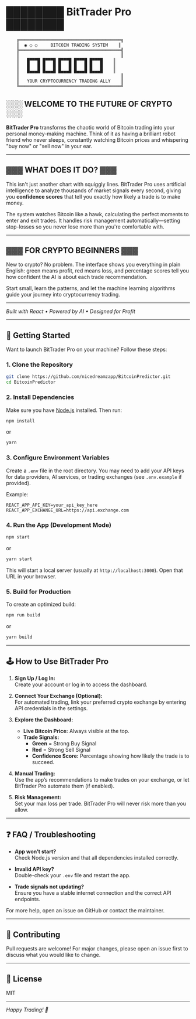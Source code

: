 # ████████ BitTrader Pro ████████
```
    ╔═══════════════════════════════════════╗
    ║  ◉ ○ ○     BITCOIN TRADING SYSTEM    ║
    ╠═══════════════════════════════════════╣
    ║                                       ║
    ║   █▀▀▀█ █▀▀▀█ █▀▀▀█ █▀▀▀█ █▀▀▀█    ║
    ║   █   █ █   █ █   █ █   █ █   █    ║
    ║   █▄▄▄█ █▄▄▄█ █▄▄▄█ █▄▄▄█ █▄▄▄█    ║
    ║                                       ║
    ║   YOUR CRYPTOCURRENCY TRADING ALLY    ║
    ╚═══════════════════════════════════════╝
```

## ░░░ WELCOME TO THE FUTURE OF CRYPTO ░░░

**BitTrader Pro** transforms the chaotic world of Bitcoin trading into your personal money-making machine. Think of it as having a brilliant robot friend who never sleeps, constantly watching Bitcoin prices and whispering "buy now" or "sell now" in your ear.

---

## ▓▓▓ WHAT DOES IT DO? ▓▓▓

This isn't just another chart with squiggly lines. BitTrader Pro uses artificial intelligence to analyze thousands of market signals every second, giving you **confidence scores** that tell you exactly how likely a trade is to make money. 

The system watches Bitcoin like a hawk, calculating the perfect moments to enter and exit trades. It handles risk management automatically—setting stop-losses so you never lose more than you're comfortable with.

---

## ▓▓▓ FOR CRYPTO BEGINNERS ▓▓▓

New to crypto? No problem. The interface shows you everything in plain English: green means profit, red means loss, and percentage scores tell you how confident the AI is about each trade recommendation.

Start small, learn the patterns, and let the machine learning algorithms guide your journey into cryptocurrency trading.

---

*Built with React • Powered by AI • Designed for Profit*

---

## 🚀 Getting Started

Want to launch BitTrader Pro on your machine? Follow these steps:

### 1. Clone the Repository

```bash
git clone https://github.com/nicedreamzapp/BitcoinPredictor.git
cd BitcoinPredictor
```

### 2. Install Dependencies

Make sure you have [Node.js](https://nodejs.org/) installed. Then run:

```bash
npm install
```
or
```bash
yarn
```

### 3. Configure Environment Variables

Create a `.env` file in the root directory. You may need to add your API keys for data providers, AI services, or trading exchanges (see `.env.example` if provided).

Example:
```
REACT_APP_API_KEY=your_api_key_here
REACT_APP_EXCHANGE_URL=https://api.exchange.com
```

### 4. Run the App (Development Mode)

```bash
npm start
```
or
```bash
yarn start
```

This will start a local server (usually at `http://localhost:3000`). Open that URL in your browser.

### 5. Build for Production

To create an optimized build:

```bash
npm run build
```
or
```bash
yarn build
```

---

## 🕹️ How to Use BitTrader Pro

1. **Sign Up / Log In:**  
   Create your account or log in to access the dashboard.

2. **Connect Your Exchange (Optional):**  
   For automated trading, link your preferred crypto exchange by entering API credentials in the settings.

3. **Explore the Dashboard:**  
   - **Live Bitcoin Price:** Always visible at the top.
   - **Trade Signals:**  
     - **Green** = Strong Buy Signal  
     - **Red** = Strong Sell Signal  
     - **Confidence Score:** Percentage showing how likely the trade is to succeed.

4. **Manual Trading:**  
   Use the app’s recommendations to make trades on your exchange, or let BitTrader Pro automate them (if enabled).

5. **Risk Management:**  
   Set your max loss per trade. BitTrader Pro will never risk more than you allow.

---

## ❓ FAQ / Troubleshooting

- **App won’t start?**  
  Check Node.js version and that all dependencies installed correctly.

- **Invalid API key?**  
  Double-check your `.env` file and restart the app.

- **Trade signals not updating?**  
  Ensure you have a stable internet connection and the correct API endpoints.

For more help, open an issue on GitHub or contact the maintainer.

---

## 🤝 Contributing

Pull requests are welcome! For major changes, please open an issue first to discuss what you would like to change.

---

## 📜 License

MIT

---

*Happy Trading! 🚀*
